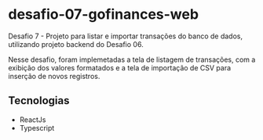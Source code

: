 # desafio-07-gofinances-web
Desafio 7 - Projeto para listar e importar transações do banco de dados, utilizando projeto backend do Desafio 06.

Nesse desafio, foram implemetadas a tela de listagem de transações, com a exibição dos valores formatados e a tela de importação de CSV para inserção de novos registros.

## Tecnologias
- ReactJs
- Typescript
